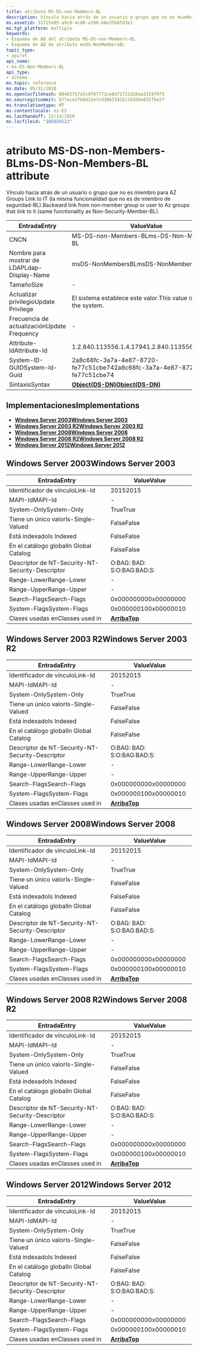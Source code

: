 ```yaml
---
title: atributo MS-DS-non-Members-BL
description: Vínculo hacia atrás de un usuario o grupo que no es miembro para AZ Groups Link to IT (la misma funcionalidad que no es de miembro de seguridad-BL).
ms.assetid: 51725a95-a9c0-4c88-a390-b8e35b8fd3e1
ms.tgt_platform: multiple
keywords:
- Esquema de AD del atributo MS-DS-non-Members-BL
- Esquema de AD de atributo msDS-NonMembersBL
topic_type:
- apiref
api_name:
- ms-DS-Non-Members-BL
api_type:
- Schema
ms.topic: reference
ms.date: 05/31/2018
ms.openlocfilehash: 88483757e5c9f87771ce8d71f21d26ea3154f975
ms.sourcegitcommit: b77ace27b0432e7cd3863191b11926be032fbe2f
ms.translationtype: MT
ms.contentlocale: es-ES
ms.lasthandoff: 12/14/2020
ms.locfileid: "105659123"
---
```

# <a name="ms-ds-non-members-bl-attribute"></a><span data-ttu-id="9411e-105">atributo MS-DS-non-Members-BL</span><span class="sxs-lookup"><span data-stu-id="9411e-105">ms-DS-Non-Members-BL attribute</span></span>

<span data-ttu-id="9411e-106">Vínculo hacia atrás de un usuario o grupo que no es miembro para AZ Groups Link to IT (la misma funcionalidad que no es de miembro de seguridad-BL).</span><span class="sxs-lookup"><span data-stu-id="9411e-106">Backward link from non-member group or user to Az groups that link to it (same functionality as Non-Security-Member-BL).</span></span>



| <span data-ttu-id="9411e-107">Entrada</span><span class="sxs-lookup"><span data-stu-id="9411e-107">Entry</span></span> | <span data-ttu-id="9411e-108">Value</span><span class="sxs-lookup"><span data-stu-id="9411e-108">Value</span></span> |
|-------------------|-----------------------------------------|
| <span data-ttu-id="9411e-109">CN</span><span class="sxs-lookup"><span data-stu-id="9411e-109">CN</span></span>                | <span data-ttu-id="9411e-110">MS-DS-non-Members-BL</span><span class="sxs-lookup"><span data-stu-id="9411e-110">ms-DS-Non-Members-BL</span></span>                    |
| <span data-ttu-id="9411e-111">Nombre para mostrar de LDAP</span><span class="sxs-lookup"><span data-stu-id="9411e-111">Ldap-Display-Name</span></span> | <span data-ttu-id="9411e-112">msDS-NonMembersBL</span><span class="sxs-lookup"><span data-stu-id="9411e-112">msDS-NonMembersBL</span></span>                       |
| <span data-ttu-id="9411e-113">Tamaño</span><span class="sxs-lookup"><span data-stu-id="9411e-113">Size</span></span>              | \-                                      |
| <span data-ttu-id="9411e-114">Actualizar privilegio</span><span class="sxs-lookup"><span data-stu-id="9411e-114">Update Privilege</span></span>  | <span data-ttu-id="9411e-115">El sistema establece este valor.</span><span class="sxs-lookup"><span data-stu-id="9411e-115">This value is set by the system.</span></span>        |
| <span data-ttu-id="9411e-116">Frecuencia de actualización</span><span class="sxs-lookup"><span data-stu-id="9411e-116">Update Frequency</span></span>  | \-                                      |
| <span data-ttu-id="9411e-117">Attribute-Id</span><span class="sxs-lookup"><span data-stu-id="9411e-117">Attribute-Id</span></span>      | <span data-ttu-id="9411e-118">1.2.840.113556.1.4.1794</span><span class="sxs-lookup"><span data-stu-id="9411e-118">1.2.840.113556.1.4.1794</span></span>                 |
| <span data-ttu-id="9411e-119">System-ID-GUID</span><span class="sxs-lookup"><span data-stu-id="9411e-119">System-Id-Guid</span></span>    | <span data-ttu-id="9411e-120">2a8c68fc-3a7a-4e87-8720-fe77c51cbe74</span><span class="sxs-lookup"><span data-stu-id="9411e-120">2a8c68fc-3a7a-4e87-8720-fe77c51cbe74</span></span>    |
| <span data-ttu-id="9411e-121">Sintaxis</span><span class="sxs-lookup"><span data-stu-id="9411e-121">Syntax</span></span>            | [<span data-ttu-id="9411e-122">**Object(DS-DN)**</span><span class="sxs-lookup"><span data-stu-id="9411e-122">**Object(DS-DN)**</span></span>](s-object-ds-dn.md) |



## <a name="implementations"></a><span data-ttu-id="9411e-123">Implementaciones</span><span class="sxs-lookup"><span data-stu-id="9411e-123">Implementations</span></span>

-   [<span data-ttu-id="9411e-124">**Windows Server 2003**</span><span class="sxs-lookup"><span data-stu-id="9411e-124">**Windows Server 2003**</span></span>](#windows-server-2003)
-   [<span data-ttu-id="9411e-125">**Windows Server 2003 R2**</span><span class="sxs-lookup"><span data-stu-id="9411e-125">**Windows Server 2003 R2**</span></span>](#windows-server-2003-r2)
-   [<span data-ttu-id="9411e-126">**Windows Server 2008**</span><span class="sxs-lookup"><span data-stu-id="9411e-126">**Windows Server 2008**</span></span>](#windows-server-2008)
-   [<span data-ttu-id="9411e-127">**Windows Server 2008 R2**</span><span class="sxs-lookup"><span data-stu-id="9411e-127">**Windows Server 2008 R2**</span></span>](#windows-server-2008-r2)
-   [<span data-ttu-id="9411e-128">**Windows Server 2012**</span><span class="sxs-lookup"><span data-stu-id="9411e-128">**Windows Server 2012**</span></span>](#windows-server-2012)

## <a name="windows-server-2003"></a><span data-ttu-id="9411e-129">Windows Server 2003</span><span class="sxs-lookup"><span data-stu-id="9411e-129">Windows Server 2003</span></span>



| <span data-ttu-id="9411e-130">Entrada</span><span class="sxs-lookup"><span data-stu-id="9411e-130">Entry</span></span> | <span data-ttu-id="9411e-131">Value</span><span class="sxs-lookup"><span data-stu-id="9411e-131">Value</span></span> |
|------------------------|---------------------------------|
| <span data-ttu-id="9411e-132">Identificador de vínculo</span><span class="sxs-lookup"><span data-stu-id="9411e-132">Link-Id</span></span>                | <span data-ttu-id="9411e-133">2015</span><span class="sxs-lookup"><span data-stu-id="9411e-133">2015</span></span>                            |
| <span data-ttu-id="9411e-134">MAPI-Id</span><span class="sxs-lookup"><span data-stu-id="9411e-134">MAPI-Id</span></span>                | \-                              |
| <span data-ttu-id="9411e-135">System-Only</span><span class="sxs-lookup"><span data-stu-id="9411e-135">System-Only</span></span>            | <span data-ttu-id="9411e-136">True</span><span class="sxs-lookup"><span data-stu-id="9411e-136">True</span></span>                            |
| <span data-ttu-id="9411e-137">Tiene un único valor</span><span class="sxs-lookup"><span data-stu-id="9411e-137">Is-Single-Valued</span></span>       | <span data-ttu-id="9411e-138">False</span><span class="sxs-lookup"><span data-stu-id="9411e-138">False</span></span>                           |
| <span data-ttu-id="9411e-139">Está indexado</span><span class="sxs-lookup"><span data-stu-id="9411e-139">Is Indexed</span></span>             | <span data-ttu-id="9411e-140">False</span><span class="sxs-lookup"><span data-stu-id="9411e-140">False</span></span>                           |
| <span data-ttu-id="9411e-141">En el catálogo global</span><span class="sxs-lookup"><span data-stu-id="9411e-141">In Global Catalog</span></span>      | <span data-ttu-id="9411e-142">False</span><span class="sxs-lookup"><span data-stu-id="9411e-142">False</span></span>                           |
| <span data-ttu-id="9411e-143">Descriptor de NT-Security-</span><span class="sxs-lookup"><span data-stu-id="9411e-143">NT-Security-Descriptor</span></span> | <span data-ttu-id="9411e-144">O:BAG: BAD: S:</span><span class="sxs-lookup"><span data-stu-id="9411e-144">O:BAG:BAD:S:</span></span>                    |
| <span data-ttu-id="9411e-145">Range-Lower</span><span class="sxs-lookup"><span data-stu-id="9411e-145">Range-Lower</span></span>            | \-                              |
| <span data-ttu-id="9411e-146">Range-Upper</span><span class="sxs-lookup"><span data-stu-id="9411e-146">Range-Upper</span></span>            | \-                              |
| <span data-ttu-id="9411e-147">Search-Flags</span><span class="sxs-lookup"><span data-stu-id="9411e-147">Search-Flags</span></span>           | <span data-ttu-id="9411e-148">0x00000000</span><span class="sxs-lookup"><span data-stu-id="9411e-148">0x00000000</span></span>                      |
| <span data-ttu-id="9411e-149">System-Flags</span><span class="sxs-lookup"><span data-stu-id="9411e-149">System-Flags</span></span>           | <span data-ttu-id="9411e-150">0x00000010</span><span class="sxs-lookup"><span data-stu-id="9411e-150">0x00000010</span></span>                      |
| <span data-ttu-id="9411e-151">Clases usadas en</span><span class="sxs-lookup"><span data-stu-id="9411e-151">Classes used in</span></span>        | [<span data-ttu-id="9411e-152">**Arriba**</span><span class="sxs-lookup"><span data-stu-id="9411e-152">**Top**</span></span>](c-top.md)<br/> |



## <a name="windows-server-2003-r2"></a><span data-ttu-id="9411e-153">Windows Server 2003 R2</span><span class="sxs-lookup"><span data-stu-id="9411e-153">Windows Server 2003 R2</span></span>



| <span data-ttu-id="9411e-154">Entrada</span><span class="sxs-lookup"><span data-stu-id="9411e-154">Entry</span></span> | <span data-ttu-id="9411e-155">Value</span><span class="sxs-lookup"><span data-stu-id="9411e-155">Value</span></span> |
|------------------------|---------------------------------|
| <span data-ttu-id="9411e-156">Identificador de vínculo</span><span class="sxs-lookup"><span data-stu-id="9411e-156">Link-Id</span></span>                | <span data-ttu-id="9411e-157">2015</span><span class="sxs-lookup"><span data-stu-id="9411e-157">2015</span></span>                            |
| <span data-ttu-id="9411e-158">MAPI-Id</span><span class="sxs-lookup"><span data-stu-id="9411e-158">MAPI-Id</span></span>                | \-                              |
| <span data-ttu-id="9411e-159">System-Only</span><span class="sxs-lookup"><span data-stu-id="9411e-159">System-Only</span></span>            | <span data-ttu-id="9411e-160">True</span><span class="sxs-lookup"><span data-stu-id="9411e-160">True</span></span>                            |
| <span data-ttu-id="9411e-161">Tiene un único valor</span><span class="sxs-lookup"><span data-stu-id="9411e-161">Is-Single-Valued</span></span>       | <span data-ttu-id="9411e-162">False</span><span class="sxs-lookup"><span data-stu-id="9411e-162">False</span></span>                           |
| <span data-ttu-id="9411e-163">Está indexado</span><span class="sxs-lookup"><span data-stu-id="9411e-163">Is Indexed</span></span>             | <span data-ttu-id="9411e-164">False</span><span class="sxs-lookup"><span data-stu-id="9411e-164">False</span></span>                           |
| <span data-ttu-id="9411e-165">En el catálogo global</span><span class="sxs-lookup"><span data-stu-id="9411e-165">In Global Catalog</span></span>      | <span data-ttu-id="9411e-166">False</span><span class="sxs-lookup"><span data-stu-id="9411e-166">False</span></span>                           |
| <span data-ttu-id="9411e-167">Descriptor de NT-Security-</span><span class="sxs-lookup"><span data-stu-id="9411e-167">NT-Security-Descriptor</span></span> | <span data-ttu-id="9411e-168">O:BAG: BAD: S:</span><span class="sxs-lookup"><span data-stu-id="9411e-168">O:BAG:BAD:S:</span></span>                    |
| <span data-ttu-id="9411e-169">Range-Lower</span><span class="sxs-lookup"><span data-stu-id="9411e-169">Range-Lower</span></span>            | \-                              |
| <span data-ttu-id="9411e-170">Range-Upper</span><span class="sxs-lookup"><span data-stu-id="9411e-170">Range-Upper</span></span>            | \-                              |
| <span data-ttu-id="9411e-171">Search-Flags</span><span class="sxs-lookup"><span data-stu-id="9411e-171">Search-Flags</span></span>           | <span data-ttu-id="9411e-172">0x00000000</span><span class="sxs-lookup"><span data-stu-id="9411e-172">0x00000000</span></span>                      |
| <span data-ttu-id="9411e-173">System-Flags</span><span class="sxs-lookup"><span data-stu-id="9411e-173">System-Flags</span></span>           | <span data-ttu-id="9411e-174">0x00000010</span><span class="sxs-lookup"><span data-stu-id="9411e-174">0x00000010</span></span>                      |
| <span data-ttu-id="9411e-175">Clases usadas en</span><span class="sxs-lookup"><span data-stu-id="9411e-175">Classes used in</span></span>        | [<span data-ttu-id="9411e-176">**Arriba**</span><span class="sxs-lookup"><span data-stu-id="9411e-176">**Top**</span></span>](c-top.md)<br/> |



## <a name="windows-server-2008"></a><span data-ttu-id="9411e-177">Windows Server 2008</span><span class="sxs-lookup"><span data-stu-id="9411e-177">Windows Server 2008</span></span>



| <span data-ttu-id="9411e-178">Entrada</span><span class="sxs-lookup"><span data-stu-id="9411e-178">Entry</span></span> | <span data-ttu-id="9411e-179">Value</span><span class="sxs-lookup"><span data-stu-id="9411e-179">Value</span></span> |
|------------------------|---------------------------------|
| <span data-ttu-id="9411e-180">Identificador de vínculo</span><span class="sxs-lookup"><span data-stu-id="9411e-180">Link-Id</span></span>                | <span data-ttu-id="9411e-181">2015</span><span class="sxs-lookup"><span data-stu-id="9411e-181">2015</span></span>                            |
| <span data-ttu-id="9411e-182">MAPI-Id</span><span class="sxs-lookup"><span data-stu-id="9411e-182">MAPI-Id</span></span>                | \-                              |
| <span data-ttu-id="9411e-183">System-Only</span><span class="sxs-lookup"><span data-stu-id="9411e-183">System-Only</span></span>            | <span data-ttu-id="9411e-184">True</span><span class="sxs-lookup"><span data-stu-id="9411e-184">True</span></span>                            |
| <span data-ttu-id="9411e-185">Tiene un único valor</span><span class="sxs-lookup"><span data-stu-id="9411e-185">Is-Single-Valued</span></span>       | <span data-ttu-id="9411e-186">False</span><span class="sxs-lookup"><span data-stu-id="9411e-186">False</span></span>                           |
| <span data-ttu-id="9411e-187">Está indexado</span><span class="sxs-lookup"><span data-stu-id="9411e-187">Is Indexed</span></span>             | <span data-ttu-id="9411e-188">False</span><span class="sxs-lookup"><span data-stu-id="9411e-188">False</span></span>                           |
| <span data-ttu-id="9411e-189">En el catálogo global</span><span class="sxs-lookup"><span data-stu-id="9411e-189">In Global Catalog</span></span>      | <span data-ttu-id="9411e-190">False</span><span class="sxs-lookup"><span data-stu-id="9411e-190">False</span></span>                           |
| <span data-ttu-id="9411e-191">Descriptor de NT-Security-</span><span class="sxs-lookup"><span data-stu-id="9411e-191">NT-Security-Descriptor</span></span> | <span data-ttu-id="9411e-192">O:BAG: BAD: S:</span><span class="sxs-lookup"><span data-stu-id="9411e-192">O:BAG:BAD:S:</span></span>                    |
| <span data-ttu-id="9411e-193">Range-Lower</span><span class="sxs-lookup"><span data-stu-id="9411e-193">Range-Lower</span></span>            | \-                              |
| <span data-ttu-id="9411e-194">Range-Upper</span><span class="sxs-lookup"><span data-stu-id="9411e-194">Range-Upper</span></span>            | \-                              |
| <span data-ttu-id="9411e-195">Search-Flags</span><span class="sxs-lookup"><span data-stu-id="9411e-195">Search-Flags</span></span>           | <span data-ttu-id="9411e-196">0x00000000</span><span class="sxs-lookup"><span data-stu-id="9411e-196">0x00000000</span></span>                      |
| <span data-ttu-id="9411e-197">System-Flags</span><span class="sxs-lookup"><span data-stu-id="9411e-197">System-Flags</span></span>           | <span data-ttu-id="9411e-198">0x00000010</span><span class="sxs-lookup"><span data-stu-id="9411e-198">0x00000010</span></span>                      |
| <span data-ttu-id="9411e-199">Clases usadas en</span><span class="sxs-lookup"><span data-stu-id="9411e-199">Classes used in</span></span>        | [<span data-ttu-id="9411e-200">**Arriba**</span><span class="sxs-lookup"><span data-stu-id="9411e-200">**Top**</span></span>](c-top.md)<br/> |



## <a name="windows-server-2008-r2"></a><span data-ttu-id="9411e-201">Windows Server 2008 R2</span><span class="sxs-lookup"><span data-stu-id="9411e-201">Windows Server 2008 R2</span></span>



| <span data-ttu-id="9411e-202">Entrada</span><span class="sxs-lookup"><span data-stu-id="9411e-202">Entry</span></span> | <span data-ttu-id="9411e-203">Value</span><span class="sxs-lookup"><span data-stu-id="9411e-203">Value</span></span> |
|------------------------|---------------------------------|
| <span data-ttu-id="9411e-204">Identificador de vínculo</span><span class="sxs-lookup"><span data-stu-id="9411e-204">Link-Id</span></span>                | <span data-ttu-id="9411e-205">2015</span><span class="sxs-lookup"><span data-stu-id="9411e-205">2015</span></span>                            |
| <span data-ttu-id="9411e-206">MAPI-Id</span><span class="sxs-lookup"><span data-stu-id="9411e-206">MAPI-Id</span></span>                | \-                              |
| <span data-ttu-id="9411e-207">System-Only</span><span class="sxs-lookup"><span data-stu-id="9411e-207">System-Only</span></span>            | <span data-ttu-id="9411e-208">True</span><span class="sxs-lookup"><span data-stu-id="9411e-208">True</span></span>                            |
| <span data-ttu-id="9411e-209">Tiene un único valor</span><span class="sxs-lookup"><span data-stu-id="9411e-209">Is-Single-Valued</span></span>       | <span data-ttu-id="9411e-210">False</span><span class="sxs-lookup"><span data-stu-id="9411e-210">False</span></span>                           |
| <span data-ttu-id="9411e-211">Está indexado</span><span class="sxs-lookup"><span data-stu-id="9411e-211">Is Indexed</span></span>             | <span data-ttu-id="9411e-212">False</span><span class="sxs-lookup"><span data-stu-id="9411e-212">False</span></span>                           |
| <span data-ttu-id="9411e-213">En el catálogo global</span><span class="sxs-lookup"><span data-stu-id="9411e-213">In Global Catalog</span></span>      | <span data-ttu-id="9411e-214">False</span><span class="sxs-lookup"><span data-stu-id="9411e-214">False</span></span>                           |
| <span data-ttu-id="9411e-215">Descriptor de NT-Security-</span><span class="sxs-lookup"><span data-stu-id="9411e-215">NT-Security-Descriptor</span></span> | <span data-ttu-id="9411e-216">O:BAG: BAD: S:</span><span class="sxs-lookup"><span data-stu-id="9411e-216">O:BAG:BAD:S:</span></span>                    |
| <span data-ttu-id="9411e-217">Range-Lower</span><span class="sxs-lookup"><span data-stu-id="9411e-217">Range-Lower</span></span>            | \-                              |
| <span data-ttu-id="9411e-218">Range-Upper</span><span class="sxs-lookup"><span data-stu-id="9411e-218">Range-Upper</span></span>            | \-                              |
| <span data-ttu-id="9411e-219">Search-Flags</span><span class="sxs-lookup"><span data-stu-id="9411e-219">Search-Flags</span></span>           | <span data-ttu-id="9411e-220">0x00000000</span><span class="sxs-lookup"><span data-stu-id="9411e-220">0x00000000</span></span>                      |
| <span data-ttu-id="9411e-221">System-Flags</span><span class="sxs-lookup"><span data-stu-id="9411e-221">System-Flags</span></span>           | <span data-ttu-id="9411e-222">0x00000010</span><span class="sxs-lookup"><span data-stu-id="9411e-222">0x00000010</span></span>                      |
| <span data-ttu-id="9411e-223">Clases usadas en</span><span class="sxs-lookup"><span data-stu-id="9411e-223">Classes used in</span></span>        | [<span data-ttu-id="9411e-224">**Arriba**</span><span class="sxs-lookup"><span data-stu-id="9411e-224">**Top**</span></span>](c-top.md)<br/> |



## <a name="windows-server-2012"></a><span data-ttu-id="9411e-225">Windows Server 2012</span><span class="sxs-lookup"><span data-stu-id="9411e-225">Windows Server 2012</span></span>



| <span data-ttu-id="9411e-226">Entrada</span><span class="sxs-lookup"><span data-stu-id="9411e-226">Entry</span></span> | <span data-ttu-id="9411e-227">Value</span><span class="sxs-lookup"><span data-stu-id="9411e-227">Value</span></span> |
|------------------------|---------------------------------|
| <span data-ttu-id="9411e-228">Identificador de vínculo</span><span class="sxs-lookup"><span data-stu-id="9411e-228">Link-Id</span></span>                | <span data-ttu-id="9411e-229">2015</span><span class="sxs-lookup"><span data-stu-id="9411e-229">2015</span></span>                            |
| <span data-ttu-id="9411e-230">MAPI-Id</span><span class="sxs-lookup"><span data-stu-id="9411e-230">MAPI-Id</span></span>                | \-                              |
| <span data-ttu-id="9411e-231">System-Only</span><span class="sxs-lookup"><span data-stu-id="9411e-231">System-Only</span></span>            | <span data-ttu-id="9411e-232">True</span><span class="sxs-lookup"><span data-stu-id="9411e-232">True</span></span>                            |
| <span data-ttu-id="9411e-233">Tiene un único valor</span><span class="sxs-lookup"><span data-stu-id="9411e-233">Is-Single-Valued</span></span>       | <span data-ttu-id="9411e-234">False</span><span class="sxs-lookup"><span data-stu-id="9411e-234">False</span></span>                           |
| <span data-ttu-id="9411e-235">Está indexado</span><span class="sxs-lookup"><span data-stu-id="9411e-235">Is Indexed</span></span>             | <span data-ttu-id="9411e-236">False</span><span class="sxs-lookup"><span data-stu-id="9411e-236">False</span></span>                           |
| <span data-ttu-id="9411e-237">En el catálogo global</span><span class="sxs-lookup"><span data-stu-id="9411e-237">In Global Catalog</span></span>      | <span data-ttu-id="9411e-238">False</span><span class="sxs-lookup"><span data-stu-id="9411e-238">False</span></span>                           |
| <span data-ttu-id="9411e-239">Descriptor de NT-Security-</span><span class="sxs-lookup"><span data-stu-id="9411e-239">NT-Security-Descriptor</span></span> | <span data-ttu-id="9411e-240">O:BAG: BAD: S:</span><span class="sxs-lookup"><span data-stu-id="9411e-240">O:BAG:BAD:S:</span></span>                    |
| <span data-ttu-id="9411e-241">Range-Lower</span><span class="sxs-lookup"><span data-stu-id="9411e-241">Range-Lower</span></span>            | \-                              |
| <span data-ttu-id="9411e-242">Range-Upper</span><span class="sxs-lookup"><span data-stu-id="9411e-242">Range-Upper</span></span>            | \-                              |
| <span data-ttu-id="9411e-243">Search-Flags</span><span class="sxs-lookup"><span data-stu-id="9411e-243">Search-Flags</span></span>           | <span data-ttu-id="9411e-244">0x00000000</span><span class="sxs-lookup"><span data-stu-id="9411e-244">0x00000000</span></span>                      |
| <span data-ttu-id="9411e-245">System-Flags</span><span class="sxs-lookup"><span data-stu-id="9411e-245">System-Flags</span></span>           | <span data-ttu-id="9411e-246">0x00000010</span><span class="sxs-lookup"><span data-stu-id="9411e-246">0x00000010</span></span>                      |
| <span data-ttu-id="9411e-247">Clases usadas en</span><span class="sxs-lookup"><span data-stu-id="9411e-247">Classes used in</span></span>        | [<span data-ttu-id="9411e-248">**Arriba**</span><span class="sxs-lookup"><span data-stu-id="9411e-248">**Top**</span></span>](c-top.md)<br/> |



 

 





